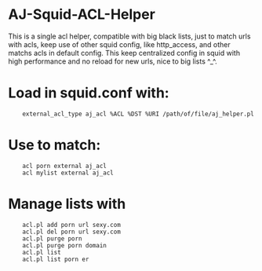 # AJ-Squid-ACL-Helper
This is a single acl helper, compatible with big black lists, just to match urls with acls, keep use of other squid config, like http_access, and other matchs acls in default config.
This keep centralized config in squid with high performance and no reload for new urls, nice to big lists ^_^.

# Load in squid.conf with:
        external_acl_type aj_acl %ACL %DST %URI /path/of/file/aj_helper.pl
# Use to match:
        acl porn external aj_acl
        acl mylist external aj_acl
# Manage lists with 
        acl.pl add porn url sexy.com
        acl.pl del porn url sexy.com
        acl.pl purge porn
        acl.pl purge porn domain
        acl.pl list
        acl.pl list porn er
